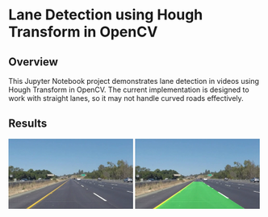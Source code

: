 # Lane Detection using Hough Transform in OpenCV

## Overview

This Jupyter Notebook project demonstrates lane detection in videos using Hough Transform in OpenCV. The current implementation is designed to work with straight lanes, so it may not handle curved roads effectively. 

## Results

<img src="output/out_original.png" alt="Original frame from camera" width="49%"/> <img src="output/out_demo.png" alt="Annotated frame" width="49%"/>